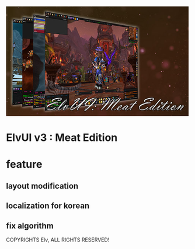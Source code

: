 ![ElvUI](./logo.jpg)

ElvUI v3 : Meat Edition
=======================

# feature
## layout modification
## localization for korean
## fix algorithm

COPYRIGHTS Elv, ALL RIGHTS RESERVED!
